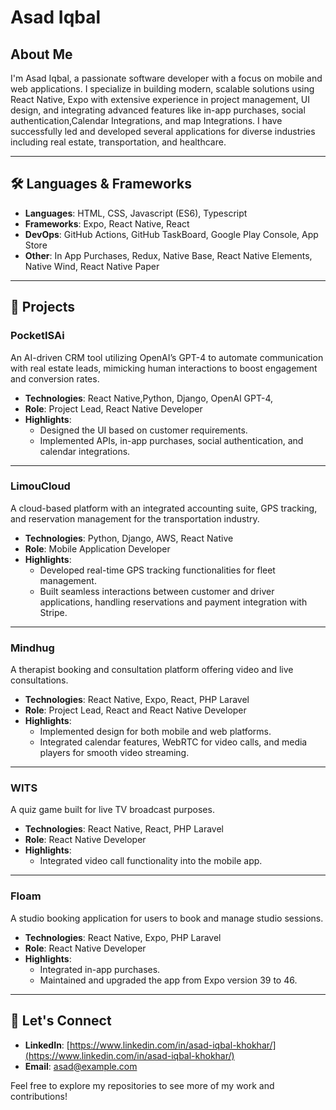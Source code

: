 # Asad Iqbal

## About Me
I'm Asad Iqbal, a passionate software developer with a focus on mobile and web applications. I specialize in building modern, scalable solutions using React Native, Expo with extensive experience in project management, UI design, and integrating advanced features like in-app purchases, social authentication,Calendar Integrations, and map Integrations. I have successfully led and developed several applications for diverse industries including real estate, transportation, and healthcare.

---

## 🛠️ Languages & Frameworks
- **Languages**: HTML, CSS, Javascript (ES6), Typescript
- **Frameworks**: Expo, React Native, React
- **DevOps**: GitHub Actions, GitHub TaskBoard, Google Play Console, App Store
- **Other**: In App Purchases, Redux, Native Base, React Native Elements, Native Wind, React Native Paper

---

## 📂 Projects

### **PocketISAi**
An AI-driven CRM tool utilizing OpenAI’s GPT-4 to automate communication with real estate leads, mimicking human interactions to boost engagement and conversion rates.

- **Technologies**:  React Native,Python, Django, OpenAI GPT-4,
- **Role**: Project Lead, React Native Developer
- **Highlights**:
  - Designed the UI based on customer requirements.
  - Implemented APIs, in-app purchases, social authentication, and calendar integrations.

---

### **LimouCloud**
A cloud-based platform with an integrated accounting suite, GPS tracking, and reservation management for the transportation industry.

- **Technologies**: Python, Django, AWS, React Native
- **Role**: Mobile Application Developer
- **Highlights**:
  - Developed real-time GPS tracking functionalities for fleet management.
  - Built seamless interactions between customer and driver applications, handling reservations and payment integration with Stripe.

---

### **Mindhug**
A therapist booking and consultation platform offering video and live consultations.

- **Technologies**: React Native, Expo, React, PHP Laravel
- **Role**: Project Lead, React and React Native Developer
- **Highlights**:
  - Implemented design for both mobile and web platforms.
  - Integrated calendar features, WebRTC for video calls, and media players for smooth video streaming.

---

### **WITS**
A quiz game built for live TV broadcast purposes.

- **Technologies**: React Native, React, PHP Laravel
- **Role**: React Native Developer
- **Highlights**:
  - Integrated video call functionality into the mobile app.

---

### **Floam**
A studio booking application for users to book and manage studio sessions.

- **Technologies**: React Native, Expo, PHP Laravel
- **Role**: React Native Developer
- **Highlights**:
  - Integrated in-app purchases.
  - Maintained and upgraded the app from Expo version 39 to 46.

---

## 🚀 Let's Connect
- **LinkedIn**: [https://www.linkedin.com/in/asad-iqbal-khokhar/](https://www.linkedin.com/in/asad-iqbal-khokhar/)
- **Email**: asad@example.com

Feel free to explore my repositories to see more of my work and contributions!

